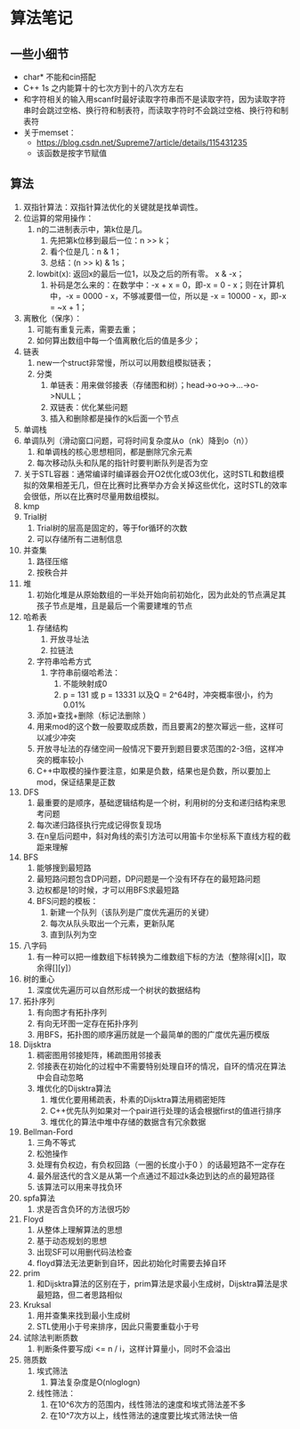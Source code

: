 # 算法笔记
## 一些小细节
- char* 不能和cin搭配
- C++ 1s 之内能算十的七次方到十的八次方左右
- 和字符相关的输入用scanf时最好读取字符串而不是读取字符，因为读取字符串时会跳过空格、换行符和制表符，而读取字符时不会跳过空格、换行符和制表符
- 关于memset：
  - https://blog.csdn.net/Supreme7/article/details/115431235
  - 该函数是按字节赋值
## 算法
1. 双指针算法：双指针算法优化的关键就是找单调性。
2. 位运算的常用操作：
   1. n的二进制表示中，第k位是几。
      1. 先把第k位移到最后一位：n >> k；
      2. 看个位是几：n & 1；
      3. 总结：(n >> k) & 1s；
   2. lowbit(x): 返回x的最后一位1，以及之后的所有零。 x & -x；
      1. 补码是怎么来的：在数学中：-x + x = 0，即-x = 0 - x；则在计算机中，-x = 0000 - x，不够减要借一位，所以是 -x = 10000 - x，即-x = ~x + 1；
3. 离散化（保序）：
   1. 可能有重复元素，需要去重；
   2. 如何算出数组中每一个值离散化后的值是多少；
4. 链表
   1. new一个struct非常慢，所以可以用数组模拟链表；
   2. 分类
      1. 单链表：用来做邻接表（存储图和树）；head->o->o->...->o->NULL；
      2. 双链表：优化某些问题
      3. 插入和删除都是操作的k后面一个节点
5. 单调栈
6. 单调队列（滑动窗口问题，可将时间复杂度从o（nk）降到o（n））
   1. 和单调栈的核心思想相同，都是删除冗余元素
   2. 每次移动队头和队尾的指针时要判断队列是否为空
7. 关于STL容器：通常编译时编译器会开O2优化或O3优化，这时STL和数组模拟的效果相差无几，但在比赛时比赛举办方会关掉这些优化，这时STL的效率会很低，所以在比赛时尽量用数组模拟。
8. kmp
9. Trial树
   1.  Trial树的层高是固定的，等于for循环的次数
   2. 可以存储所有二进制信息
10. 并查集
    1.  路径压缩
    2.  按秩合并
11. 堆
    1.  初始化堆是从原始数组的一半处开始向前初始化，因为此处的节点满足其孩子节点是堆，且是最后一个需要建堆的节点
12. 哈希表
    1.  存储结构
        1.  开放寻址法
        2.  拉链法
    2.  字符串哈希方式
        1.  字符串前缀哈希法：
            1.  不能映射成0
            2.  p = 131 或 p = 13331 以及Q = 2^64时，冲突概率很小，约为0.01%
    3.  添加+查找+删除（标记法删除 ）
    4.  用来mod的这个数一般要取成质数，而且要离2的整次幂远一些，这样可以减少冲突  
    5.  开放寻址法的存储空间一般情况下要开到题目要求范围的2-3倍，这样冲突的概率较小
    6.  C++中取模的操作要注意，如果是负数，结果也是负数，所以要加上mod，保证结果是正数
13. DFS
    1.  最重要的是顺序，基础逻辑结构是一个树，利用树的分支和递归结构来思考问题
    2.  每次递归路径执行完成记得恢复现场
    3.  在n皇后问题中，斜对角线的索引方法可以用笛卡尔坐标系下直线方程的截距来理解
14. BFS
    1.  能够搜到最短路
    2.  最短路问题包含DP问题，DP问题是一个没有环存在的最短路问题
    3.  边权都是1的时候，才可以用BFS求最短路
    4.  BFS问题的模板：
        1.  新建一个队列（该队列是广度优先遍历的关键）
        2.  每次从队头取出一个元素，更新队尾
        3.  直到队列为空
15. 八字码
    1.  有一种可以把一维数组下标转换为二维数组下标的方法（整除得[x][]，取余得[][y]）
16. 树的重心
    1.  深度优先遍历可以自然形成一个树状的数据结构
17. 拓扑序列
    1.  有向图才有拓扑序列
    2.  有向无环图一定存在拓扑序列
    3.  用BFS，拓扑图的顺序遍历就是一个最简单的图的广度优先遍历模版
18. Dijsktra
    1.  稠密图用邻接矩阵，稀疏图用邻接表
    2.  邻接表在初始化的过程中不需要特别处理自环的情况，自环的情况在算法中会自动忽略
    3.  堆优化的Dijsktra算法
        1.  堆优化要用稀疏表，朴素的Dijsktra算法用稠密矩阵
        2.  C++优先队列如果对一个pair进行处理的话会根据first的值进行排序
        3.  堆优化的算法中堆中存储的数据含有冗余数据
19. Bellman-Ford
    1.  三角不等式
    2.  松弛操作
    3.  处理有负权边，有负权回路（一圈的长度小于0 ）的话最短路不一定存在
    4.  最外层迭代的含义是从第一个点通过不超过k条边到达的点的最短路径
    5.  该算法可以用来寻找负环
20. spfa算法
    1.  求是否含负环的方法很巧妙
21. Floyd
    1.  从整体上理解算法的思想
    2.  基于动态规划的思想
    3.  出现SF可以用删代码法检查
    4.  floyd算法无法更新到自环，因此初始化时需要去掉自环
22. prim
    1.  和Dijsktra算法的区别在于，prim算法是求最小生成树，Dijsktra算法是求最短路，但二者思路相似
23. Kruksal
    1.  用并查集来找到最小生成树
    2.  STL使用小于号来排序，因此只需要重载小于号
24. 试除法判断质数
    1.  判断条件要写成i <= n / i，这样计算量小，同时不会溢出
25. 筛质数
    1.  埃式筛法
        1.  算法复杂度是O(nloglogn)
    2.  线性筛法：
        1.  在10^6次方的范围内，线性筛法的速度和埃式筛法差不多
        2.  在10^7次方以上，线性筛法的速度要比埃式筛法快一倍